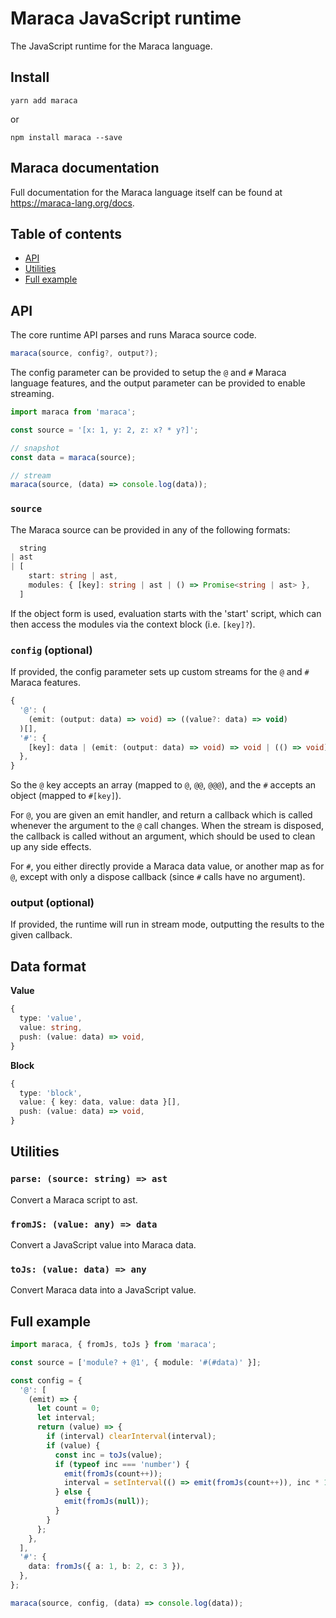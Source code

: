 # Maraca JavaScript runtime

The JavaScript runtime for the Maraca language.

## Install

```
yarn add maraca
```

or

```
npm install maraca --save
```

## Maraca documentation

Full documentation for the Maraca language itself can be found at
https://maraca-lang.org/docs.

## Table of contents

- [API](#api)
- [Utilities](#utilities)
- [Full example](#full-example)

## API

The core runtime API parses and runs Maraca source code.

```ts
maraca(source, config?, output?);
```

The config parameter can be provided to setup the `@` and `#` Maraca language
features, and the output parameter can be provided to enable streaming.

```ts
import maraca from 'maraca';

const source = '[x: 1, y: 2, z: x? * y?]';

// snapshot
const data = maraca(source);

// stream
maraca(source, (data) => console.log(data));
```

### `source`

The Maraca source can be provided in any of the following formats:

```ts
  string
| ast
| [
    start: string | ast,
    modules: { [key]: string | ast | () => Promise<string | ast> },
  ]
```

If the object form is used, evaluation starts with the 'start' script, which can
then access the modules via the context block (i.e. `[key]?`).

### `config` (optional)

If provided, the config parameter sets up custom streams for the `@` and `#`
Maraca features.

```ts
{
  '@': (
    (emit: (output: data) => void) => ((value?: data) => void)
  )[],
  '#': {
    [key]: data | (emit: (output: data) => void) => void | (() => void)
  },
}
```

So the `@` key accepts an array (mapped to `@`, `@@`, `@@@`), and the `#`
accepts an object (mapped to `#[key]`).

For `@`, you are given an emit handler, and return a callback which is called
whenever the argument to the `@` call changes. When the stream is disposed, the
callback is called without an argument, which should be used to clean up any
side effects.

For `#`, you either directly provide a Maraca data value, or another map as for
`@`, except with only a dispose callback (since `#` calls have no argument).

### output (optional)

If provided, the runtime will run in stream mode, outputting the results to the
given callback.

## Data format

**Value**

```ts
{
  type: 'value',
  value: string,
  push: (value: data) => void,
}
```

**Block**

```ts
{
  type: 'block',
  value: { key: data, value: data }[],
  push: (value: data) => void,
}
```

## Utilities

### `parse: (source: string) => ast`

Convert a Maraca script to ast.

### `fromJS: (value: any) => data`

Convert a JavaScript value into Maraca data.

### `toJs: (value: data) => any`

Convert Maraca data into a JavaScript value.

## Full example

```ts
import maraca, { fromJs, toJs } from 'maraca';

const source = ['module? + @1', { module: '#(#data)' }];

const config = {
  '@': [
    (emit) => {
      let count = 0;
      let interval;
      return (value) => {
        if (interval) clearInterval(interval);
        if (value) {
          const inc = toJs(value);
          if (typeof inc === 'number') {
            emit(fromJs(count++));
            interval = setInterval(() => emit(fromJs(count++)), inc * 1000);
          } else {
            emit(fromJs(null));
          }
        }
      };
    },
  ],
  '#': {
    data: fromJs({ a: 1, b: 2, c: 3 }),
  },
};

maraca(source, config, (data) => console.log(data));
```
